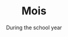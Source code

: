 ---
title: "Mois"
category: "Connect"
description: "MOIs stand for “Moment of Impact.” A MOI is a one on one with someone to have intentional conversations. It can be just to get to know someone better over a meal, to share testimonies or check up on someone spiritually. You can ask anyone in the fellowship to MOI in person, or sign up to be paired with someone."
location: "San Luis Obispo"
date: "During the school year"
gif: "../../images/connect/mois.gif"
img: "../../images/connect/mois.jpg"
link: ""
---